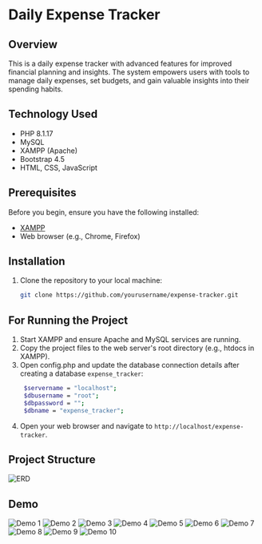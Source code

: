 # Daily Expense Tracker

## Overview

This is a daily expense tracker with advanced features for improved financial planning and insights. The system empowers users with tools to manage daily expenses, set budgets, and gain valuable insights into their spending habits.

## Technology Used

- PHP 8.1.17
- MySQL
- XAMPP (Apache)
- Bootstrap 4.5
- HTML, CSS, JavaScript

## Prerequisites

Before you begin, ensure you have the following installed:

- [XAMPP](https://www.apachefriends.org/index.html)
- Web browser (e.g., Chrome, Firefox)

## Installation

1. Clone the repository to your local machine:

   ```bash
   git clone https://github.com/yourusername/expense-tracker.git

## For Running the Project
1. Start XAMPP and ensure Apache and MySQL services are running.
2. Copy the project files to the web server's root directory (e.g., htdocs in XAMPP).
3. Open config.php and update the database connection details after creating a database `expense_tracker`:
   ```bash
    $servername = "localhost";
    $dbusername = "root";
    $dbpassword = "";
    $dbname = "expense_tracker";
4. Open your web browser and navigate to `http://localhost/expense-tracker`.

## Project Structure
![ERD](data/erd.png)

## Demo
![Demo 1](data/demo1.png)
![Demo 2](data/demo2.png)
![Demo 3](data/demo3.png)
![Demo 4](data/demo4.png)
![Demo 5](data/demo5.png)
![Demo 6](data/demo6.png)
![Demo 7](data/demo7.png)
![Demo 8](data/demo8.png)
![Demo 9](data/demo9.png)
![Demo 10](data/demo10.png)
